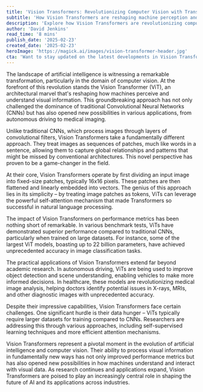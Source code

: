 ```yaml
---
title: 'Vision Transformers: Revolutionizing Computer Vision with Transformer Architecture'
subtitle: 'How Vision Transformers are reshaping machine perception and visual AI'
description: 'Explore how Vision Transformers are revolutionizing computer vision by treating images as sequences of patches, enabling superior performance in tasks from autonomous driving to medical imaging. This architectural innovation challenges traditional CNNs and opens new possibilities in AI applications.'
author: 'David Jenkins'
read_time: '8 mins'
publish_date: '2025-02-23'
created_date: '2025-02-23'
heroImage: 'https://magick.ai/images/vision-transformer-header.jpg'
cta: 'Want to stay updated on the latest developments in Vision Transformers and AI? Follow us on LinkedIn for cutting-edge insights and industry updates!'
---
```


The landscape of artificial intelligence is witnessing a remarkable transformation, particularly in the domain of computer vision. At the forefront of this revolution stands the Vision Transformer (ViT), an architectural marvel that's reshaping how machines perceive and understand visual information. This groundbreaking approach has not only challenged the dominance of traditional Convolutional Neural Networks (CNNs) but has also opened new possibilities in various applications, from autonomous driving to medical imaging.

Unlike traditional CNNs, which process images through layers of convolutional filters, Vision Transformers take a fundamentally different approach. They treat images as sequences of patches, much like words in a sentence, allowing them to capture global relationships and patterns that might be missed by conventional architectures. This novel perspective has proven to be a game-changer in the field.

At their core, Vision Transformers operate by first dividing an input image into fixed-size patches, typically 16x16 pixels. These patches are then flattened and linearly embedded into vectors. The genius of this approach lies in its simplicity – by treating image patches as tokens, ViTs can leverage the powerful self-attention mechanism that made Transformers so successful in natural language processing.

The impact of Vision Transformers on performance metrics has been nothing short of remarkable. In various benchmark tests, ViTs have demonstrated superior performance compared to traditional CNNs, particularly when trained on large datasets. For instance, some of the largest ViT models, boasting up to 22 billion parameters, have achieved unprecedented accuracy in image classification tasks.

The practical applications of Vision Transformers extend far beyond academic research. In autonomous driving, ViTs are being used to improve object detection and scene understanding, enabling vehicles to make more informed decisions. In healthcare, these models are revolutionizing medical image analysis, helping doctors identify potential issues in X-rays, MRIs, and other diagnostic images with unprecedented accuracy.

Despite their impressive capabilities, Vision Transformers face certain challenges. One significant hurdle is their data hunger – ViTs typically require larger datasets for training compared to CNNs. Researchers are addressing this through various approaches, including self-supervised learning techniques and more efficient attention mechanisms.

Vision Transformers represent a pivotal moment in the evolution of artificial intelligence and computer vision. Their ability to process visual information in fundamentally new ways has not only improved performance metrics but has also opened new possibilities in how machines understand and interact with visual data. As research continues and applications expand, Vision Transformers are poised to play an increasingly central role in shaping the future of AI and its applications across industries.